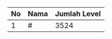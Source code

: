 | No | Nama            | Jumlah Level |
|----|-----------------|--------------|
| 1  | #    |    3524        |
